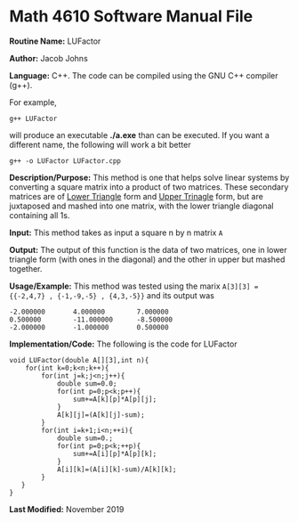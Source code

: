 # Math 4610 Software Manual File

**Routine Name:** LUFactor

**Author:** Jacob Johns

**Language:** C++. The code can be compiled using the GNU C++ compiler (g++).

For example,

    g++ LUFactor

will produce an executable **./a.exe** than can be executed. If you want a different name, the following will work a bit
better

    g++ -o LUFactor LUFactor.cpp

**Description/Purpose:** This method is one that helps solve linear systems by converting a square matrix into a product of two matrices. These secondary matrices are of [Lower Triangle](https://github.com/jakeat555/math4610/blob/master/SoftwareManual/lowerTriangle.md) form and [Upper Trinagle](https://github.com/jakeat555/math4610/blob/master/SoftwareManual/upperTriangle.md) form, but are juxtaposed and mashed into one matrix, with the lower triangle diagonal containing all 1s.

**Input:** This method takes as input a square n by n matrix `A`

**Output:** The output of this function is the data of two matrices, one in lower triangle form (with ones in the diagonal) and the other in upper but mashed together.

**Usage/Example:** This method was tested using the marix `A[3][3] = {{-2,4,7} , {-1,-9,-5} , {4,3,-5}}` and its output was
```
-2.000000       4.000000        7.000000
0.500000        -11.000000      -8.500000
-2.000000       -1.000000       0.500000
```



**Implementation/Code:** The following is the code for LUFactor
```
void LUFactor(double A[][3],int n){
	for(int k=0;k<n;k++){
		for(int j=k;j<n;j++){
			double sum=0.0;
			for(int p=0;p<k;p++){
				sum+=A[k][p]*A[p][j];
			}
			A[k][j]=(A[k][j]-sum);
		}
		for(int i=k+1;i<n;++i){
			double sum=0.;
			for(int p=0;p<k;++p){
				sum+=A[i][p]*A[p][k];
			}
			A[i][k]=(A[i][k]-sum)/A[k][k];
		}
   }
}
```


**Last Modified:** November 2019
